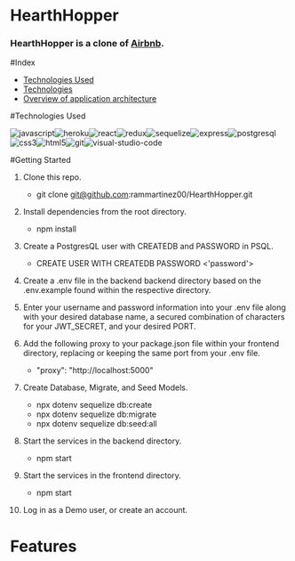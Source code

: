 # HearthHopper

### HearthHopper is a clone of [Airbnb](https://www.airbnb.com/).

#Index

- [Technologies Used](#Technologies-Used)
- [Technologies](#technologies)
- [Overview of application architecture](#overview-of-application-architecture)



#Technologies Used

![javascript](https://user-images.githubusercontent.com/40069890/162655568-1ad8a984-c652-4aac-817b-90b9a09bca15.png)![heroku](https://user-images.githubusercontent.com/40069890/162656074-7bbb74d2-1c0b-4916-8394-b85ce8a07506.png)![react](https://user-images.githubusercontent.com/40069890/162656083-5253efe9-ada5-43d8-97bf-613671cdef2e.png)![redux](https://user-images.githubusercontent.com/40069890/162656102-f63a0586-7434-49da-9be7-4be04a1065c8.png)![sequelize](https://user-images.githubusercontent.com/40069890/162656115-8a851c24-b9eb-4ed9-93a7-533267130c41.png)![express](https://user-images.githubusercontent.com/40069890/162656119-8c4d8001-bfd3-422c-bfa7-1d77035eec01.png)![postgresql](https://user-images.githubusercontent.com/40069890/162656322-00953b16-0092-42b9-8acb-ba517ec3e62b.png)![css3](https://user-images.githubusercontent.com/40069890/162656333-48d7138a-9734-4403-9ada-25293301fd4d.png)![html5](https://user-images.githubusercontent.com/40069890/162656337-f54c757e-1491-4e22-adac-64350bb9b6c7.png)![git](https://user-images.githubusercontent.com/40069890/162656346-7bbd5f6d-6f96-42a6-a0f9-2beed873f7c9.png)![visual-studio-code](https://user-images.githubusercontent.com/40069890/162656350-fef56da2-bff9-4cb2-a27c-8e6459250196.png)

#Getting Started

1. Clone this repo.

    - git clone git@github.com:rammartinez00/HearthHopper.git
  
2. Install dependencies from the root directory.

    - npm install

3. Create a PostgresQL user with CREATEDB and PASSWORD in PSQL.

    - CREATE USER <name> WITH CREATEDB PASSWORD <'password'>
  
4. Create a .env file in the backend backend directory based on the .env.example found within the respective directory.
  
5. Enter your username and password information into your .env file along with your desired database name, a secured combination of characters for your JWT_SECRET, and your desired PORT.
  
6. Add the following proxy to your package.json file within your frontend directory, replacing or keeping the same port  from your .env file.
  
    - "proxy": "http://localhost:5000"
  
7. Create Database, Migrate, and Seed Models.
  
    - npx dotenv sequelize db:create
    - npx dotenv sequelize db:migrate
    - npx dotenv sequelize db:seed:all
  
8. Start the services in the backend directory. 
  
    - npm start
  
9. Start the services in the frontend directory. 
  
    - npm start
    
  
10. Log in as a Demo user, or create an account. 
  
  
# Features 
  
  



